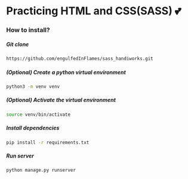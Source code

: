 # Practicing HTML and CSS(SASS) 💕

### How to install?

##### Git clone

```bash
https://github.com/engulfedInFlames/sass_handiworks.git
```

##### (Optional) Create a python virtual environment

```bash
python3 -m venv venv
```

##### (Optional) Activate the virtual environment

```bash
source venv/bin/activate
```

##### Install dependencies

```bash
pip install -r requirements.txt
```

##### Run server

```bash
python manage.py runserver
```
